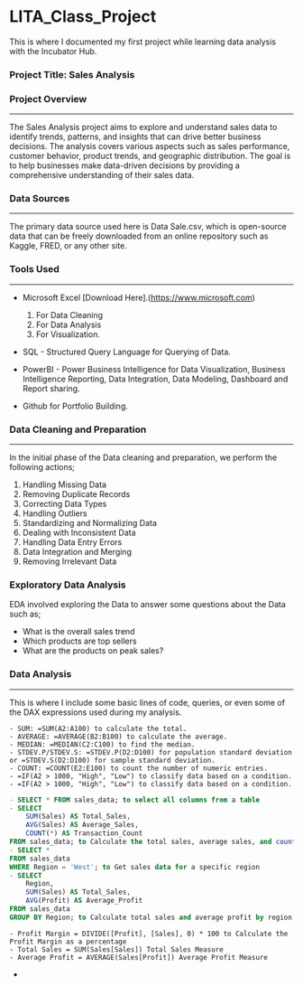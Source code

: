 # LITA_Class_Project

This is where I documented my first project while learning data analysis with the Incubator Hub.

### Project Title: Sales Analysis

### Project Overview
---
The Sales Analysis project aims to explore and understand sales data to identify trends, patterns, and insights that can drive better business decisions. The analysis covers various aspects such as sales performance, customer behavior, product trends, and geographic distribution. The goal is to help businesses make data-driven decisions by providing a comprehensive understanding of their sales data.

### Data Sources
---
The primary data source used here is Data Sale.csv, which is open-source data that can be freely downloaded from an online repository such as Kaggle, FRED, or any other site.

### Tools Used
---
- Microsoft Excel [Download Here].(https://www.microsoft.com)
    1. For Data Cleaning
    2. For Data Analysis
    3. For Visualization.
      
- SQL - Structured Query Language for Querying of Data.
- PowerBI - Power Business Intelligence for Data Visualization, Business Intelligence Reporting, Data Integration, Data Modeling, Dashboard and Report sharing.
- Github for Portfolio Building.

### Data Cleaning and Preparation
---
In the initial phase of the Data cleaning and preparation, we perform the following actions;
  1. Handling Missing Data
  2. Removing Duplicate Records
  3. Correcting Data Types
  4. Handling Outliers
  5. Standardizing and Normalizing Data
  6. Dealing with Inconsistent Data
  7. Handling Data Entry Errors
  8. Data Integration and Merging
  9. Removing Irrelevant Data

### Exploratory Data Analysis
EDA involved exploring the Data to answer some questions about the Data such as;
- What is the overall sales trend
- Which products are top sellers
- What are the products on peak sales?

### Data Analysis
---
This is where I include some basic lines of code, queries, or even some of the DAX expressions used during my analysis.

```Excel
- SUM: =SUM(A2:A100) to calculate the total.
- AVERAGE: =AVERAGE(B2:B100) to calculate the average.
- MEDIAN: =MEDIAN(C2:C100) to find the median.
- STDEV.P/STDEV.S: =STDEV.P(D2:D100) for population standard deviation or =STDEV.S(D2:D100) for sample standard deviation.
- COUNT: =COUNT(E2:E100) to count the number of numeric entries.
- =IF(A2 > 1000, "High", "Low") to classify data based on a condition.
- =IF(A2 > 1000, "High", "Low") to classify data based on a condition.
```

```SQL
- SELECT * FROM sales_data; to select all columns from a table
- SELECT 
    SUM(Sales) AS Total_Sales,
    AVG(Sales) AS Average_Sales,
    COUNT(*) AS Transaction_Count
FROM sales_data; to Calculate the total sales, average sales, and count of transactions
- SELECT *
FROM sales_data
WHERE Region = 'West'; to Get sales data for a specific region
- SELECT 
    Region, 
    SUM(Sales) AS Total_Sales, 
    AVG(Profit) AS Average_Profit
FROM sales_data
GROUP BY Region; to Calculate total sales and average profit by region
```

```PowerBI
- Profit Margin = DIVIDE([Profit], [Sales], 0) * 100 to Calculate the Profit Margin as a percentage
- Total Sales = SUM(Sales[Sales]) Total Sales Measure
- Average Profit = AVERAGE(Sales[Profit]) Average Profit Measure
```
- 


